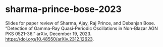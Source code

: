 # sharma-prince-bose-2023
Slides for paper review of Sharma, Ajay, Raj Prince, and Debanjan Bose. “Detection of Gamma-Ray Quasi-Periodic Oscillations in Non-Blazar AGN PKS 0521-36.” arXiv, December 19, 2023. https://doi.org/10.48550/arXiv.2312.12623.
